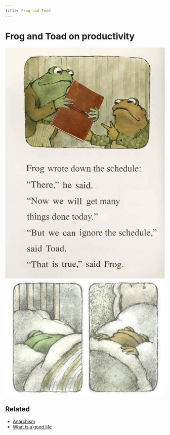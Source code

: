 ```yaml
---
title: Frog and Toad
---
```

# Frog and Toad on productivity

![](assets/frog-and-toad-agenda.jpeg)
![](assets/frog-and-toad-sleeping.jpeg)

## Related
- [Anarchism](notes/Anarchism.md)
- [What is a good life](notes/What%20is%20a%20good%20life.md)